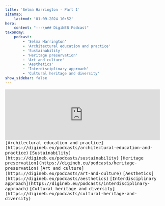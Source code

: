 ```yaml
---
title: 'Selma Harrington - Part 1'
sitemap:
    lastmod: '01-09-2024 10:52'
hero:
    content: "---\n## DigiNEB Podcast"
taxonomy:
    podcast:
        - 'Selma Harrington'
        - 'Architectural education and practice'
        - 'Sustainability'
        - 'Heritage preservation'
        - 'Art and culture'
        - 'Aesthetics'
        - 'Interdisciplinary approach'
        - 'Cultural heritage and diversity'
show_sidebar: false
---
```


<iframe width="100%" height="166" scrolling="no" frameborder="no" allow="autoplay" src="https://w.soundcloud.com/player/?url=https%3A//api.soundcloud.com/tracks/1908140471&color=%234b4815&auto_play=false&hide_related=false&show_comments=true&show_user=true&show_reposts=false&show_teaser=false"></iframe>
<kbd>[Architectural education and practice](https://digineb.eu/podcasts/architectural-education-and-practice)</kbd>
<kbd>[Sustainability](https://digineb.eu/podcasts/sustainability)</kbd>
<kbd>[Heritage preservation](https://digineb.eu/podcasts/heritage-preservation)</kbd>
<kbd>[Art and culture](https://digineb.eu/podcasts/art-and-culture)</kbd>
<kbd>[Aesthetics](https://digineb.eu/podcasts/aesthetics)</kbd>
<kbd>[Interdisciplinary approach](https://digineb.eu/podcasts/interdisciplinary-approach)</kbd>
<kbd>[Cultural heritage and diversity](https://digineb.eu/podcasts/cultural-heritage-and-diversity)</kbd>
